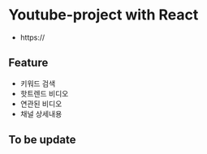 # Youtube-project with React
* https://

## Feature
* 키워드 검색
* 핫트렌드 비디오
* 연관된 비디오
* 채널 상세내용

## To be update

